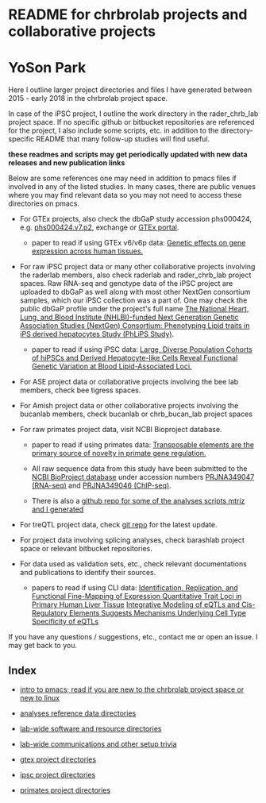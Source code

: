 

# README for chrbrolab projects and collaborative projects
# YoSon Park



Here I outline larger project directories and files I have generated between 2015 - early 2018 in the chrbrolab project space.  

In case of the iPSC project, I outline the work directory in the rader_chrb_lab project space. If no specific github or bitbucket repositories are referenced for the project, I also include some scripts, etc. in addition to the directory-specific README that many follow-up studies will find useful. 

**these readmes and scripts may get periodically updated with new data releases and new publication links**


Below are some references one may need in addition to pmacs files if involved in any of the listed studies. In many cases, there are public venues where you may find relevant data so you may not need to access these directories on pmacs.



* For GTEx projects, also check the dbGaP study accession phs000424, e.g. [phs000424.v7.p2](https://www.ncbi.nlm.nih.gov/projects/gap/cgi-bin/study.cgi?study_id=phs000424.v7.p2), exchange or [GTEx portal](https://gtexportal.org/home/). 

  * paper to read if using GTEx v6/v6p data: [Genetic effects on gene expression across human tissues.](https://www.ncbi.nlm.nih.gov/pubmed/29022597)


* For raw iPSC project data or many other collaborative projects involving the raderlab members, also check raderlab and rader_chrb_lab project spaces. Raw RNA-seq and genotype data of the iPSC project are uploaded to dbGaP as well along with most other NextGen consortium samples, which our iPSC collection was a part of. One may check the public dbGaP profile under the project's full name [The National Heart, Lung, and Blood Institute (NHLBI)-funded Next Generation Genetic Association Studies (NextGen) Consortium: Phenotyping Lipid traits in iPS derived hepatocytes Study (PhLiPS Study)](https://www.ncbi.nlm.nih.gov/projects/gap/cgi-bin/study.cgi?study_id=phs001341.v1.p1).

  * paper to read if using iPSC data: [Large, Diverse Population Cohorts of hiPSCs and Derived Hepatocyte-like Cells Reveal Functional Genetic Variation at Blood Lipid-Associated Loci.](https://www.ncbi.nlm.nih.gov/pubmed/28388432)


* For ASE project data or collaborative projects involving the bee lab members, check bee tigress spaces.


* For Amish project data or other collaborative projects involving the bucanlab members, check bucanlab or chrb_bucan_lab project spaces


* For raw primates project data, visit NCBI Bioproject database. 

  * paper to read if using primates data: [Transposable elements are the primary source of novelty in primate gene regulation.](https://www.ncbi.nlm.nih.gov/pubmed/28855262)

  * All raw sequence data from this study have been submitted to the [NCBI BioProject database](https://www.ncbi.nlm.nih.gov/bioproject/) under accession numbers [PRJNA349047 (RNA-seq)](https://www.ncbi.nlm.nih.gov/bioproject/?term=PRJNA349047) and [PRJNA349046 (ChIP-seq)](https://www.ncbi.nlm.nih.gov/bioproject/?term=PRJNA349046).
  * There is also a [github repo for some of the analyses scripts mtriz and I generated](https://github.com/ypar/cre_evo_primates)


* For treQTL project data, check [git repo](https://github.com/ypar/treqtl) for the latest update.


* For project data involving splicing analyses, check barashlab project space or relevant bitbucket repositories.


* For data used as validation sets, etc., check relevant documentations and publications to identify their sources.
  * papers to read if using CLI data:
  [Identification, Replication, and Functional Fine-Mapping of Expression Quantitative Trait Loci in Primary Human Liver Tissue](https://journals.plos.org/plosgenetics/article?id=10.1371/journal.pgen.1002078)
  [Integrative Modeling of eQTLs and Cis-Regulatory Elements Suggests Mechanisms Underlying Cell Type Specificity of eQTLs](https://journals.plos.org/plosgenetics/article?id=10.1371/journal.pgen.1003649)




If you have any questions / suggestions, etc., contact me or open an issue. I may get back to you.



## Index

<!--ts-->


* [intro to pmacs; read if you are new to the chrbrolab project space or new to linux](https://github.com/ypar/chrbrolab/blob/master/onboarding/welcome2cdb_v0.1.md)

* [analyses reference data directories](https://github.com/ypar/chrbrolab/blob/master/general/references.md)

* [lab-wide software and resource directories](https://github.com/ypar/chrbrolab/blob/master/general/bin.md)

* [lab-wide communications and other setup trivia](https://github.com/ypar/chrbrolab/blob/master/general/communications.md)

* [gtex project directories](https://github.com/ypar/chrbrolab/blob/master/gtex/README_gtex.md)

* [ipsc project directories](https://github.com/ypar/chrbrolab/blob/master/ipsc/README_ipsc.md)

* [primates project directories](https://github.com/ypar/chrbrolab/blob/master/primates/README_primates.md)


<!--te-->





